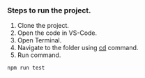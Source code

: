 ### Steps to run the project.
1. Clone the project.
2. Open the code in VS-Code.
3. Open Terminal.
4. Navigate to the folder using [cd]("https://www.geeksforgeeks.org/cd-cmd-command/") command.
4. Run command.
```bash
npm run test
```